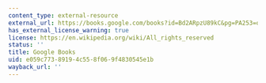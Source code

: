 ```yaml
---
content_type: external-resource
external_url: https://books.google.com/books?id=Bd2ARpzU89kC&pg=PA253=onepage#v=onepage&q&f=false
has_external_license_warning: true
license: https://en.wikipedia.org/wiki/All_rights_reserved
status: ''
title: Google Books
uid: e059c773-8919-4c55-8f06-9f4830545e1b
wayback_url: ''
---
```

